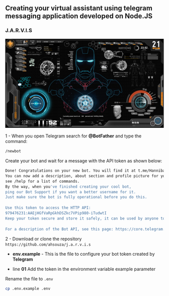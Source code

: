 ## Creating your virtual assistant using telegram messaging application developed on Node.JS

### J.A.R.V.I.S
![alt text](/assets/jarvis.jpg)


1 - When you open Telegram search for **@BotFather** and type the command:

```sh
/newbot
```

Create your bot and wait for a message with the API token as shown below:

```sh
Done! Congratulations on your new bot. You will find it at t.me/HannibalChatBot. 
You can now add a description, about section and profile picture for your bot, 
see /help for a list of commands. 
By the way, when you've finished creating your cool bot, 
ping our Bot Support if you want a better username for it. 
Just make sure the bot is fully operational before you do this.

Use this token to access the HTTP API:
979476231:AAEjHGfVaRpGkhDSZkc7VPip980-iTudwtI
Keep your token secure and store it safely, it can be used by anyone to control your bot.

For a description of the Bot API, see this page: https://core.telegram.org/bots/api
```

2 - Download or clone the repository `https://github.com/ahsouza/j.a.r.v.i.s` 

*   **env.example** - This is the file to configure your bot token created by **Telegram**
    
  *   line **01** Add the token in the environment variable example parameter

  Rename the file to `.env`

  ```sh
cp .env.example .env
  ```